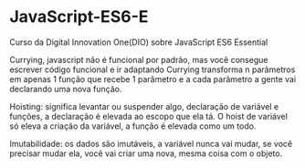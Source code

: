 # JavaScript-ES6-E
Curso da Digital Innovation One(DIO) sobre JavaScript ES6 Essential

Currying, javascript não é funcional por padrão, mas você consegue escrever código funcional e ir adaptando
Currying transforma n parâmetros em apenas 1 função que recebe 1 parâmetro e a cada parâmetro a gente vai declarando uma nova função.

 Hoisting: significa levantar ou suspender algo, declaração de variável e funções, a declaração é elevada ao escopo que ela tá.
 O hoist de variável só eleva a criação da variável, a função é elevada como um todo.
 
 Imutabilidade: os dados são imutáveis, a variável nunca vai mudar, se você precisar mudar ela, você vai criar uma nova, mesma coisa com o objeto.
 
 
